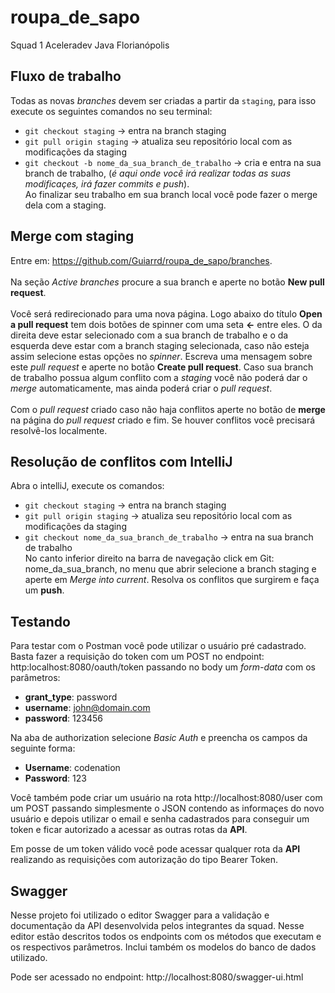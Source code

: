 # roupa_de_sapo
Squad 1 Aceleradev Java Florianópolis

## Fluxo de trabalho
Todas as novas *branches* devem ser criadas a partir da `staging`, para isso execute os seguintes comandos no seu terminal:
- ```git checkout staging``` -> entra na branch staging  <br />
- ```git pull origin staging``` -> atualiza seu repositório local com as modificações da staging <br />
- ```git checkout -b nome_da_sua_branch_de_trabalho``` -> cria e entra na sua branch de trabalho, (*é aqui onde você irá realizar todas as suas modificaçes, irá fazer commits e push*). <br />
Ao finalizar seu trabalho em sua branch local você pode fazer o merge dela com a staging. <br />
## Merge com staging
Entre em: https://github.com/Guiarrd/roupa_de_sapo/branches. <br /> <br />
Na seção *Active branches* procure a sua branch e aperte no botão **New pull request**. <br /> <br />
Você será redirecionado para uma nova página. Logo abaixo do título **Open a pull request** tem dois botões de spinner com uma seta **<-** entre eles. O da direita deve estar selecionado com a sua branch de trabalho e o da esquerda deve estar com a branch staging selecionada, caso não esteja assim selecione estas opções no *spinner*. Escreva uma mensagem sobre este *pull request* e aperte no botão **Create pull request**. Caso sua branch de trabalho possua algum conflito com a *staging* você não poderá dar o *merge* automaticamente, mas ainda poderá criar o *pull request*.<br /> <br />
Com o *pull request* criado caso não haja conflitos aperte no botão de **merge** na página do *pull request* criado e fim. Se houver conflitos você precisará resolvê-los localmente.
## Resolução de conflitos com IntelliJ
Abra o intelliJ, execute os comandos: <br />
- ```git checkout staging``` -> entra na branch staging  <br />
- ```git pull origin staging``` -> atualiza seu repositório local com as modificações da staging <br />
- ```git checkout nome_da_sua_branch_de_trabalho``` -> entra na sua branch de trabalho <br />
No canto inferior direito na barra de navegação click em Git: nome_da_sua_branch, no menu que abrir selecione a branch staging e aperte em *Merge into current*. Resolva os conflitos que surgirem e faça um **push**.
## Testando
Para testar com o Postman você pode utilizar o usuário pré cadastrado. Basta fazer a requisição do token com um POST no endpoint: http:localhost:8080/oauth/token passando no body um  *form-data* com os parâmetros:

- **grant_type**: password
- **username**: john@domain.com
- **password**: 123456 <br />

Na aba de authorization selecione *Basic Auth* e preencha os campos da seguinte forma:

- **Username**: codenation
- **Password**: 123 <br />

Você também pode criar um usuário na rota http://localhost:8080/user com um POST passando simplesmente o JSON contendo as informaçes do novo usuário e depois utilizar o email e senha cadastrados para conseguir um token e ficar autorizado a acessar as outras rotas da **API**.<br />

Em posse de um token válido você pode acessar qualquer rota da **API** realizando as requisições com autorização do tipo Bearer Token.
## Swagger

Nesse projeto foi utilizado o editor Swagger para a validação e documentação da API desenvolvida pelos integrantes da squad. Nesse editor estão descritos todos os endpoints com os métodos que executam e os respectivos parâmetros. Inclui também os modelos do banco de dados utilizado.

Pode ser acessado no endpoint: http://localhost:8080/swagger-ui.html
